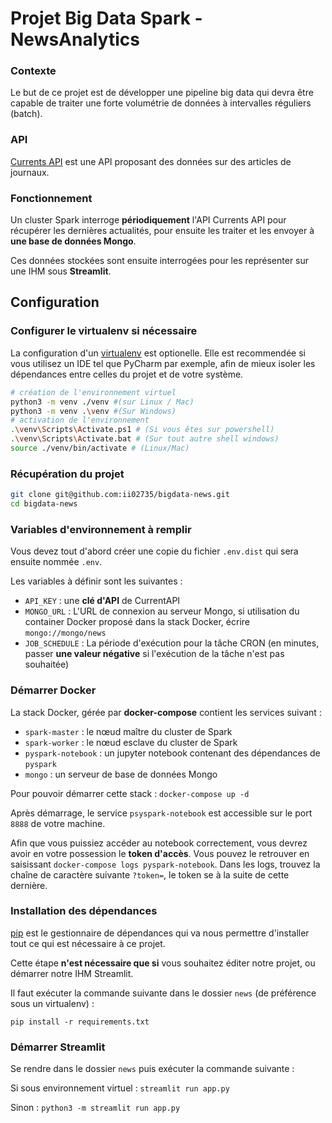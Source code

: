 # Projet Big Data Spark - NewsAnalytics

### Contexte
Le but de ce projet est de développer une pipeline big data
qui devra être capable de traiter une forte volumétrie de données à intervalles réguliers (batch).

### API

[Currents API](https://currentsapi.services/en) est une API proposant des données sur des articles de journaux.

### Fonctionnement

Un cluster Spark interroge **périodiquement** l'API Currents API pour récupérer les dernières actualités, pour ensuite les traiter
et les envoyer à **une base de données Mongo**.

Ces données stockées sont ensuite interrogées pour les représenter sur une IHM sous **Streamlit**.

## Configuration

### Configurer le virtualenv si nécessaire
    
La configuration d'un [virtualenv](https://virtualenv.pypa.io/en/stable/) est optionelle. Elle est recommendée si vous utilisez un IDE tel que PyCharm par exemple, afin de mieux isoler les dépendances entre celles du projet et de votre système. 
```sh
# création de l'environnement virtuel
python3 -m venv ./venv #(sur Linux / Mac)
python3 -m venv .\venv #(Sur Windows)
# activation de l'environnement
.\venv\Scripts\Activate.ps1 # (Si vous êtes sur powershell)
.\venv\Scripts\Activate.bat # (Sur tout autre shell windows)
source ./venv/bin/activate # (Linux/Mac) 
```

### Récupération du projet

```sh
git clone git@github.com:ii02735/bigdata-news.git
cd bigdata-news
```
### Variables d'environnement à remplir

Vous devez tout d'abord créer une copie du fichier `.env.dist` qui sera ensuite nommée `.env`.

Les variables à définir sont les suivantes :

- `API_KEY` : une **clé d'API** de CurrentAPI
- `MONGO_URL` : L'URL de connexion au serveur Mongo, si utilisation du container Docker proposé dans la stack Docker, écrire `mongo://mongo/news`
- `JOB_SCHEDULE` : La période d'exécution pour la tâche CRON (en minutes, passer **une valeur négative** si l'exécution de la tâche n'est pas souhaitée)

### Démarrer Docker
    
La stack Docker, gérée par **docker-compose** contient les services suivant :

- `spark-master` : le nœud maître du cluster de Spark
- `spark-worker` : le nœud esclave du cluster de Spark
- `pyspark-notebook` : un jupyter notebook contenant des dépendances de `pyspark`
- `mongo` : un serveur de base de données Mongo    

Pour pouvoir démarrer cette stack : `docker-compose up -d` 

Après démarrage, le service `psyspark-notebook` est accessible
sur le port `8888` de votre machine.

Afin que vous puissiez accéder au notebook correctement, vous
devrez avoir en votre possession le **token d'accès**.
Vous pouvez le retrouver en saisissant `docker-compose logs pyspark-notebook`.
Dans les logs, trouvez la chaîne de caractère suivante `?token=`, le token se à la suite de cette dernière.

### Installation des dépendances
[pip](https://pypi.python.org/pypi/pip) est le gestionnaire de dépendances qui
va nous permettre d'installer tout ce qui est nécessaire à ce projet.

Cette étape **n'est nécessaire que si** vous souhaitez éditer notre projet, ou démarrer notre IHM Streamlit.

Il faut exécuter la commande suivante dans le dossier `news` (de préférence sous un virtualenv) :

`pip install -r requirements.txt`

### Démarrer Streamlit

Se rendre dans le dossier `news` puis exécuter la commande suivante :

Si sous environnement virtuel : `streamlit run app.py`

Sinon : `python3 -m streamlit run app.py`
